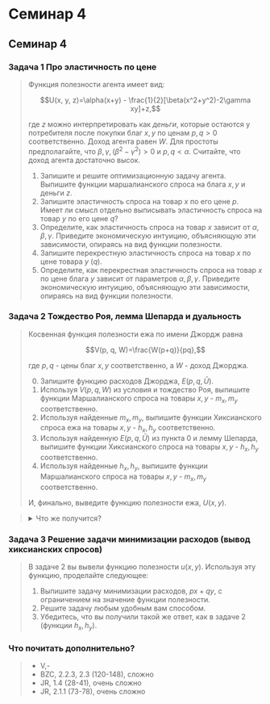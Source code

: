 # Семинар 4

## Семинар 4

### Задача 1 Про эластичность по цене

> Функция полезности агента имеет вид:
> 
> $$U(x, y, z)=\alpha(x+y) - \frac{1}{2}[\beta(x^2+y^2)-2\gamma xy]+z,$$
> 
> где $z$ можно интерпретировать как *деньги*, которые остаются у потребителя после покупки благ $x, y$ по ценам $p, q >0$ соответственно. Доход агента равен $W$. Для простоты предполагайте, что $\beta, \gamma, (\beta^2-\gamma^2) > 0$ и $p, q < \alpha$. Считайте, что доход агента достаточно высок.
> 
> 1. Запишите и решите оптимизационную задачу агента. Выпишите функции маршалианского спроса на блага $x, y$ и деньги $z$. 
> 2. Запишите эластичность спроса на товар $x$ по его цене $p$. Имеет ли смысл отдельно выписывать эластичность спроса на товар $y$ по его цене $q$? 
> 3. Определите, как эластичность спроса на товар $x$ зависит от $\alpha, \beta, \gamma$. Приведите экономическую интуицию, объясняющую эти зависимости, опираясь на вид функции полезности.
> 4. Запишите перекрестную эластичность спроса на товар $x$ по цене товара $y$ ($q$).
> 5. Определите, как перекрестная эластичность спроса на товар $x$ по цене блага $y$ зависит от параметров $\alpha, \beta, \gamma$. Приведите экономическую интуицию, объясняющую эти зависимости, опираясь на вид функции полезности.

### Задача 2 Тождество Роя, лемма Шепарда и дуальность

> Косвенная функция полезности ежа по имени Джордж равна 
> 
> $$V(p, q, W)=\frac{W(p+q)}{pq},$$
> 
> где $p, q$ - цены благ $x, y$ соответственно, а $W$ - доход Джорджа.
> 
> 0. Запишите функцию расходов Джорджа, $E(p, q, \bar U)$.
> 1. Используя $V(p, q, W)$ из условия и тождество Роя, выпишите функции Маршалианского спроса на товары $x, y$ - $m_x, m_y$ соответственно.
> 2. Используя найденные $m_x, m_y$, выпишите функции Хиксианского спроса ежа на товары $x, y$ - $h_x, h_y$ соответственно. 
> 3. Используя найденную $E(p, q, \bar U)$ из пункта 0 и лемму Шепарда, выпишите функции Хиксианского спроса на товары $x, y$ - $h_x, h_y$ соответственно.
> 4. Используя найденные $h_x, h_y$, выпишите функции Маршалианского спроса на товары $x, y$ - $m_x, m_y$ соответственно.
> 
> И, финально, выведите функцию полезности ежа, $U(x, y)$.

> <details>
>    <summary>Что же получится?</summary>
> 
> $$u(x, y)=(\sqrt{x} + \sqrt{y})^2$$
> 
> </details>

### Задача 3 Решение задачи минимизации расходов (вывод хиксианских спросов)

> В задаче 2 вы вывели функцию полезности $u(x, y)$. Используя эту функцию, проделайте следующее:
> 
> 1. Выпишите задачу минимизации расходов, $px+qy$, с ограничением на значение функции полезности.
> 2. Решите задачу любым удобным вам способом.
> 3. Убедитесь, что вы получили такой же ответ, как в задаче 2 (функции $h_x, h_y$).
   

### Что почитать дополнительно?
> * V,-
> * BZC, 2.2.3, 2.3 (120-148), сложно
> * JR, 1.4 (28-41), очень сложно
> * JR, 2.1.1 (73-78), очень сложно

